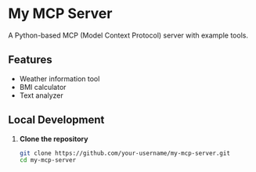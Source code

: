 # My MCP Server

A Python-based MCP (Model Context Protocol) server with example tools.

## Features

- Weather information tool
- BMI calculator
- Text analyzer

## Local Development

1. **Clone the repository**
   ```bash
   git clone https://github.com/your-username/my-mcp-server.git
   cd my-mcp-server
